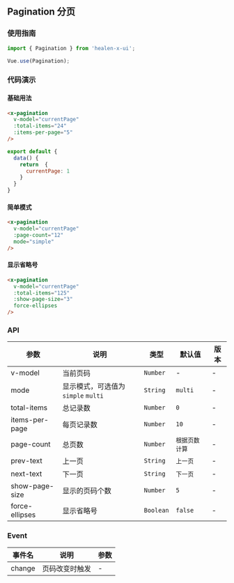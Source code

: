
## Pagination 分页

### 使用指南
``` javascript
import { Pagination } from 'healen-x-ui';

Vue.use(Pagination);
```

### 代码演示

#### 基础用法


```html
<x-pagination
  v-model="currentPage" 
  :total-items="24" 
  :items-per-page="5"
/>
```

```javascript
export default {
  data() {
    return  {
      currentPage: 1
    }
  }
}
```

#### 简单模式

```html
<x-pagination
  v-model="currentPage" 
  :page-count="12"
  mode="simple" 
/>
```

#### 显示省略号

```html
<x-pagination
  v-model="currentPage" 
  :total-items="125" 
  :show-page-size="3" 
  force-ellipses
/>
```

### API

| 参数 | 说明 | 类型 | 默认值 | 版本 |
|------|------|------|------|------|
| v-model | 当前页码 | `Number` | - | - |
| mode | 显示模式，可选值为 `simple` `multi` | `String` | `multi` | - |
| total-items | 总记录数 | `Number` | `0` | - |
| items-per-page | 每页记录数 | `Number` | `10` | - |
| page-count | 总页数 | `Number` | `根据页数计算` | - |
| prev-text | 上一页 | `String` | `上一页` | - |
| next-text | 下一页 | `String` | `下一页` | - |
| show-page-size | 显示的页码个数 | `Number` | `5` | - |
| force-ellipses | 显示省略号 | `Boolean` | `false` | - |

### Event

| 事件名 | 说明 | 参数 |
|------|------|------|
| change | 页码改变时触发 | - |
